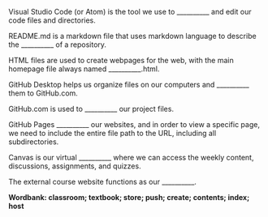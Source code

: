Visual Studio Code (or Atom) is the tool we use to __________ and edit our code files and directories.

README.md is a markdown file that uses markdown language to describe the __________ of a repository.

HTML files are used to create webpages for the web, with the main homepage file always named __________.html.

GitHub Desktop helps us organize files on our computers and __________ them to GitHub.com.

GitHub.com is used to __________ our project files.

GitHub Pages __________ our websites, and in order to view a specific page, we need to include the entire file path to the URL, including all subdirectories.

Canvas is our virtual __________ where we can access the weekly content, discussions, assignments, and quizzes.

The external course website functions as our __________.

**Wordbank: classroom; textbook; store; push; create; contents; index; host**
